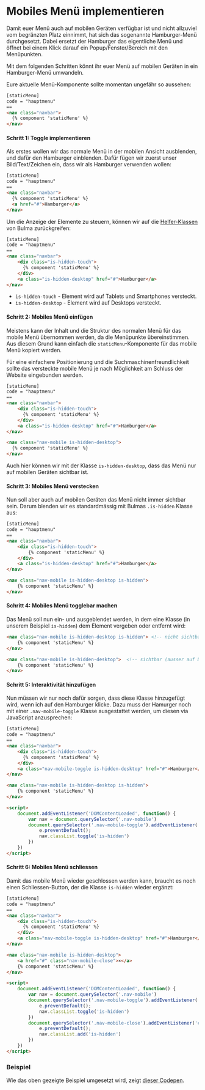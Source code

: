 # Mobiles Menü implementieren

Damit euer Menü auch auf mobilen Geräten verfügbar ist und nicht allzuviel vom begränzten Platz einnimmt, hat sich das sogenannte Hamburger-Menü durchgesetzt. Dabei ersetzt der Hamburger das eigentliche Menü und öffnet bei einem Klick darauf ein Popup/Fenster/Bereich mit den Menüpunkten.

Mit dem folgenden Schritten könnt ihr euer Menü auf mobilen Geräten in ein Hamburger-Menü umwandeln.

Eure aktuelle Menü-Komponente sollte momentan ungefähr so aussehen:

```html
[staticMenu]
code = "hauptmenu"
==
<nav class="navbar">
  {% component 'staticMenu' %}
</nav>
```

#### Schritt 1: Toggle implementieren
Als erstes wollen wir das normale Menü in der mobilen Ansicht ausblenden, und dafür den Hamburger einblenden. Dafür fügen wir zuerst unser Bild/Text/Zeichen ein, dass wir als Hamburger verwenden wollen:

```html
[staticMenu]
code = "hauptmenu"
==
<nav class="navbar">
  {% component 'staticMenu' %}
  <a href="#">Hamburger</a>
</nav>
```

Um die Anzeige der Elemente zu steuern, können wir auf die [Helfer-Klassen](https://bulma.io/documentation/modifiers/helpers/) von Bulma zurückgreifen:

```html
[staticMenu]
code = "hauptmenu"
==
<nav class="navbar">
    <div class="is-hidden-touch">
      {% component 'staticMenu' %}
    </div>
    <a class="is-hidden-desktop" href="#">Hamburger</a>
</nav>
```

* `is-hidden-touch` - Element wird auf Tablets und Smartphones versteckt.
* `is-hidden-desktop` - Element wird auf Desktops versteckt.

#### Schritt 2: Mobiles Menü einfügen
Meistens kann der Inhalt und die Struktur des normalen Menü für das mobile Menü übernommen werden, da die Menüpunkte übereinstimmen. Aus diesem Grund kann einfach die `staticMenu`-Komponente für das mobile Menü kopiert werden.

Für eine einfachere Positionierung und die Suchmaschinenfreundlichkeit sollte das versteckte mobile Menü je nach Möglichkeit am Schluss der Website eingebunden werden.

```html
[staticMenu]
code = "hauptmenu"
==
<nav class="navbar">
    <div class="is-hidden-touch">
      {% component 'staticMenu' %}
    </div>
    <a class="is-hidden-desktop" href="#">Hamburger</a>
</nav>

<nav class="nav-mobile is-hidden-desktop">
  {% component 'staticMenu' %}
</nav>
```

Auch hier können wir mit der Klasse `is-hidden-desktop`, dass das Menü nur auf mobilen Geräten sichtbar ist.

#### Schritt 3: Mobiles Menü verstecken
Nun soll aber auch auf mobilen Geräten das Menü nicht immer sichtbar sein. Darum blenden wir es standardmässig mit Bulmas `.is-hidden` Klasse aus:

```html
[staticMenu]
code = "hauptmenu"
==
<nav class="navbar">
    <div class="is-hidden-touch">
        {% component 'staticMenu' %}
    </div>
    <a class="is-hidden-desktop" href="#">Hamburger</a>
</nav>

<nav class="nav-mobile is-hidden-desktop is-hidden">
    {% component 'staticMenu' %}
</nav>
```

#### Schritt 4: Mobiles Menü togglebar machen
Das Menü soll nun ein- und ausgeblendet werden, in dem eine Klasse (in unserem Beispiel `is-hidden`) dem Element vergeben oder entfernt wird:

```html
<nav class="nav-mobile is-hidden-desktop is-hidden"> <!-- nicht sichtbar -->
    {% component 'staticMenu' %}
</nav>
```


```html
<nav class="nav-mobile is-hidden-desktop">  <!-- sichtbar (ausser auf Desktop) -->
    {% component 'staticMenu' %}
</nav>
```


#### Schritt 5: Interaktivität hinzufügen
Nun müssen wir nur noch dafür sorgen, dass diese Klasse hinzugefügt wird, wenn ich auf den Hamburger klicke. Dazu muss der Hamurger noch mit einer `.nav-mobile-toggle` Klasse ausgestattet werden, um diesen via JavaScript anzusprechen:

```html
[staticMenu]
code = "hauptmenu"
==
<nav class="navbar">
    <div class="is-hidden-touch">
      {% component 'staticMenu' %}
    </div>
    <a class="nav-mobile-toggle is-hidden-desktop" href="#">Hamburger</a>
</nav>

<nav class="nav-mobile is-hidden-desktop is-hidden">
    {% component 'staticMenu' %}
</nav>

<script>
    document.addEventListener('DOMContentLoaded', function() {
        var nav = document.querySelector('.nav-mobile')
        document.querySelector('.nav-mobile-toggle').addEventListener('click', function(e) {
            e.preventDefault();
            nav.classList.toggle('is-hidden')
        })
    })
</script>
```

#### Schritt 6: Mobiles Menü schliessen
Damit das mobile Menü wieder geschlossen werden kann, braucht es noch einen Schliessen-Button, der die Klasse `is-hidden` wieder ergänzt:

```html
[staticMenu]
code = "hauptmenu"
==
<nav class="navbar">
    <div class="is-hidden-touch">
      {% component 'staticMenu' %}
    </div>
    <a class="nav-mobile-toggle is-hidden-desktop" href="#">Hamburger</a>
</nav>

<nav class="nav-mobile is-hidden-desktop">
    <a href="#" class="nav-mobile-close">×</a>
    {% component 'staticMenu' %}
</nav>

<script>
    document.addEventListener('DOMContentLoaded', function() {
        var nav = document.querySelector('.nav-mobile')
        document.querySelector('.nav-mobile-toggle').addEventListener('click', function(e) {
            e.preventDefault();
            nav.classList.toggle('is-hidden')
        })
        document.querySelector('.nav-mobile-close').addEventListener('click', function(e) {
            e.preventDefault();
            nav.classList.add('is-hidden')
        })
    })
</script>
```

### Beispiel
Wie das oben gezeigte Beispiel umgesetzt wird, zeigt [dieser Codepen](https://codepen.io/tobiasoffline/pen/RwrNrmK).